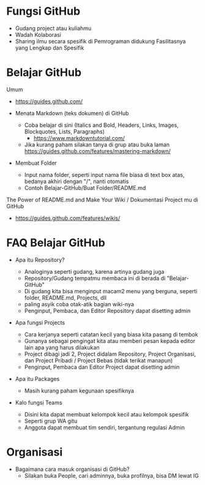 # Fungsi GitHub
- Gudang project atau kuliahmu
- Wadah Kolaborasi
- Sharing ilmu secara spesifik di Pemrograman didukung Fasilitasnya yang Lengkap dan Spesifik

# Belajar GitHub

Umum
- https://guides.github.com/

- Menata Markdown (teks dokumen) di GitHub
  - Coba belajar di sini (Italics and Bold, Headers, Links, Images, Blockquotes, Lists, Paragraphs)
    - https://www.markdowntutorial.com/
  - Jika kurang paham silakan tanya di grup atau buka laman https://guides.github.com/features/mastering-markdown/
  
- Membuat Folder
  - Input nama folder, seperti input nama file biasa di text box atas, bedanya akhiri dengan "/", nanti otomatis
  - Contoh Belajar-GitHub/Buat Folder/README.md

The Power of README.md and Make Your Wiki / Dokumentasi Project mu di GitHub
- https://guides.github.com/features/wikis/

# FAQ Belajar GitHub
- Apa itu Repository?
  - Analoginya seperti gudang, karena artinya gudang juga
  - Repository/Gudang tempatmu membaca ini di berada di "Belajar-GitHub"
  - Di gudang kita bisa menginput macam2 menu yang berguna, seperti folder, README.md, Projects, dll
  - paling asyik coba otak-atik bagian wiki-nya
  - Penginput, Pembaca, dan Editor Repository dapat disetting admin
  
- Apa fungsi Projects
  - Cara kerjanya seperti catatan kecil yang biasa kita pasang di tembok
  - Gunanya sebagai pengingat kita atau memberi pesan kepada editor lain apa yang harus dilakukan
  - Project dibagi jadi 2, Project didalam Repository, Project Organisasi, dan Project Pribadi / Project Bebas (tidak terikat manapun)
  - Penginput, Pembaca dan Editor Project dapat disetting admin

- Apa itu Packages
  - Masih kurang paham kegunaan spesifiknya

- Kalo fungsi Teams
  - Disini kita dapat membuat kelompok kecil atau kelompok spesifik
  - Seperti grup WA gitu
  - Anggota dapat membuat tim sendiri, tergantung regulasi Admin

# Organisasi
- Bagaimana cara masuk organisasi di GitHub?
  - Silakan buka People, cari adminnya, buka profilnya, bisa DM lewat IG
